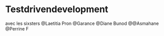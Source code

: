 # Testdrivendevelopment
avec les sixsters
@Laetitia Pron
@Garance
@Diane Bunod
@@Asmahane
@Perrine F
